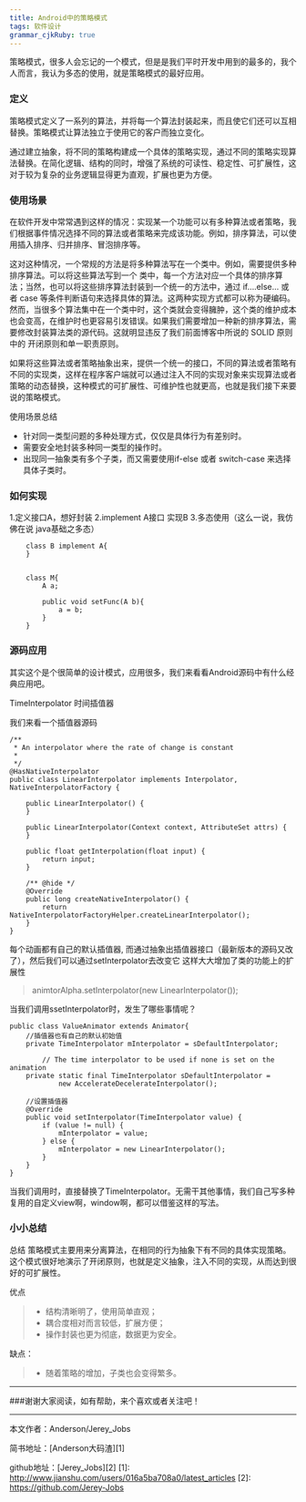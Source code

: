 ```yaml
---
title: Android中的策略模式
tags: 软件设计
grammar_cjkRuby: true
---
```

策略模式，很多人会忘记的一个模式，但是是我们平时开发中用到的最多的，我个人而言，我认为多态的使用，就是策略模式的最好应用。

### 定义

策略模式定义了一系列的算法，并将每一个算法封装起来，而且使它们还可以互相替换。策略模式让算法独立于使用它的客户而独立变化。

通过建立抽象，将不同的策略构建成一个具体的策略实现，通过不同的策略实现算法替换。在简化逻辑、结构的同时，增强了系统的可读性、稳定性、可扩展性，这对于较为复杂的业务逻辑显得更为直观，扩展也更为方便。

### 使用场景

在软件开发中常常遇到这样的情况：实现某一个功能可以有多种算法或者策略，我们根据事件情况选择不同的算法或者策略来完成该功能。例如，排序算法，可以使用插入排序、归并排序、冒泡排序等。

这对这种情况，一个常规的方法是将多种算法写在一个类中。例如，需要提供多种排序算法。可以将这些算法写到一个 类中，每一个方法对应一个具体的排序算法；当然，也可以将这些排序算法封装到一个统一的方法中，通过 if….else… 或者 case 等条件判断语句来选择具体的算法。这两种实现方式都可以称为硬编码。然而，当很多个算法集中在一个类中时，这个类就会变得臃肿，这个类的维护成本也会变高，在维护时也更容易引发错误。如果我们需要增加一种新的排序算法，需要修改封装算法类的源代码。这就明显违反了我们前面博客中所说的 SOLID 原则中的 开闭原则和单一职责原则。

如果将这些算法或者策略抽象出来，提供一个统一的接口，不同的算法或者策略有不同的实现类，这样在程序客户端就可以通过注入不同的实现对象来实现算法或者策略的动态替换，这种模式的可扩展性、可维护性也就更高，也就是我们接下来要说的策略模式。

使用场景总结

 - 针对同一类型问题的多种处理方式，仅仅是具体行为有差别时。 
 - 需要安全地封装多种同一类型的操作时。 
 - 出现同一抽象类有多个子类，而又需要使用if-else 或者 switch-case 来选择具体子类时。

### 如何实现
1.定义接口A，想好封装
2.implement A接口 实现B
3.多态使用（这么一说，我仿佛在说 java基础之多态）

``` stylus
    class B implement A{
    }


    class M{
        A a;
        
        public void setFunc(A b){
            a = b;
        }
    }
```
### 源码应用
其实这个是个很简单的设计模式，应用很多，我们来看看Android源码中有什么经典应用吧。

TimeInterpolator 时间插值器

我们来看一个插值器源码

``` stylus
/** 
 * An interpolator where the rate of change is constant 
 * 
 */  
@HasNativeInterpolator  
public class LinearInterpolator implements Interpolator, NativeInterpolatorFactory {  
  
    public LinearInterpolator() {  
    }  
      
    public LinearInterpolator(Context context, AttributeSet attrs) {  
    }  
      
    public float getInterpolation(float input) {  
        return input;  
    }  
  
    /** @hide */  
    @Override  
    public long createNativeInterpolator() {  
        return NativeInterpolatorFactoryHelper.createLinearInterpolator();  
    }  
} 
```



每个动画都有自己的默认插值器, 而通过抽象出插值器接口（最新版本的源码又改了），然后我们可以通过setInterpolator去改变它
这样大大增加了类的功能上的扩展性
> animtorAlpha.setInterpolator(new LinearInterpolator());

当我们调用ssetInterpolator时，发生了哪些事情呢？

``` stylus
public class ValueAnimator extends Animator{
    //插值器也有自己的默认初始值
    private TimeInterpolator mInterpolator = sDefaultInterpolator;
    
        // The time interpolator to be used if none is set on the animation
    private static final TimeInterpolator sDefaultInterpolator =
            new AccelerateDecelerateInterpolator();

    //设置插值器
    @Override
    public void setInterpolator(TimeInterpolator value) {
        if (value != null) {
            mInterpolator = value;
        } else {
            mInterpolator = new LinearInterpolator();
        }
    }
}
```

当我们调用时，直接替换了TimeInterpolator。无需干其他事情，我们自己写多种复用的自定义view啊，window啊，都可以借鉴这样的写法。


### 小小总结
总结
策略模式主要用来分离算法，在相同的行为抽象下有不同的具体实现策略。这个模式很好地演示了开闭原则，也就是定义抽象，注入不同的实现，从而达到很好的可扩展性。

优点
>   -  结构清晰明了，使用简单直观；
>   -  耦合度相对而言较低，扩展方便；
>   -  操作封装也更为彻底，数据更为安全。

缺点：
>   -  随着策略的增加，子类也会变得繁多。



 ----------
 ###谢谢大家阅读，如有帮助，来个喜欢或者关注吧！

 ----------
 本文作者：Anderson/Jerey_Jobs

 简书地址：[Anderson大码渣][1]

 github地址：[Jerey_Jobs][2]
  [1]: http://www.jianshu.com/users/016a5ba708a0/latest_articles
  [2]: https://github.com/Jerey-Jobs

